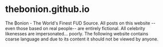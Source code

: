 # thebonion.github.io
The ₿onion - The World's Finest FUD Source.
All posts on this website --even those based on real people-- are entirely fictional. All celebrity likenesses are impersonated... poorly. The following website contains coarse language and due to its content it should not be viewed by anyone.
